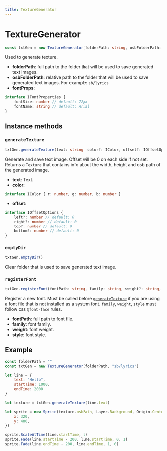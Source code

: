 ```yaml
---
title: TextureGenerator
---
```


# TextureGenerator
```typescript
const txtGen = new TextureGenerator(folderPath: string, osbFolderPath: string, fontProps?: IFontProperties)
```
Used to generate texture.

* **folderPath**: full path to the folder that will be used to save generated text images.
* **osbFolderPath**: relative path to the folder that will be used to save generated text images. For example: `sb/lyrics`
* **fontProps**:
```typescript
interface IFontProperties {
	fontSize: number // default: 72px
	fontName: string // default: Arial
}
```

## Instance methods
### `generateTexture`
```typescript
txtGen.generateTexture(text: string, color?: IColor, offset?: IOffsetOptions) : Texture
```
Generate and save text image. Offset will be 0 on each side if not set. 
Returns a `Texture` that contains info about the width, height and osb path of the generated image.

* **text**: Text.
* **color**: 
```typescript
interface IColor { r: number, g: number, b: number }
```
* **offset**:
```typescript
interface IOffsetOptions {
	left?: number // default: 0
	right?: number // default: 0
	top?: number // default: 0
	bottom?: number // default: 0
}
```

### `emptyDir`
```typescript
txtGen.emptyDir()
```
Clear folder that is used to save generated text image.

### `registerFont`
```typescript
txtGen.registerFont(fontPath: string, family: string, weight?: string, style?: string)
```
Register a new font. Must be called before [`generateTexture`](#texturegeneratorgeneratetexture) if you are using a font file that is not installed as a system font. `family`, `weight`, `style` must follow css `@font-face` rules.

* **fontPath**: full path to font file.
* **family**: font family.
* **weight**: font weight.
* **style**: font style.


## Example
```js
const folderPath = ""
const txtGen = new TextureGenerator(folderPath, "sb/lyrics")

let line = {
	text: "Hello",
	startTime: 1000,
	endTime: 2000
}

let texture = txtGen.generateTexture(line.text)

let sprite = new Sprite(texture.osbPath, Layer.Background, Origin.Center, {
	x: 320,
	y: 400,
})

sprite.ScaleAtTime(line.startTime, 1)
sprite.Fade(line.startTime - 200, line.startTime, 0, 1)
sprite.Fade(line.endTime - 200, line.endTime, 1, 0)
```
